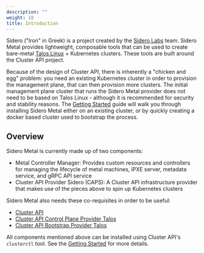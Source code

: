 ```yaml
---
description: ""
weight: 10
title: Introduction
---
```


Sidero ("Iron" in Greek) is a project created by the [Sidero Labs](https://www.SideroLabs.com/) team.
Sidero Metal provides lightweight, composable tools that can be used to create bare-metal [Talos Linux](https://www.talos.dev) + Kubernetes clusters.
These tools are built around the Cluster API project.

Because of the design of Cluster API, there is inherently a "chicken and egg" problem: you need an existing Kubernetes cluster in order to provision the management plane, that can then provision more clusters.
The initial management plane cluster that runs the Sidero Metal provider does not need to be based on Talos Linux - although it is recommended for security and stability reasons.
The [Getting Started](../../getting-started/) guide will walk you through installing Sidero Metal either on an existing cluster, or by quickly creating a docker based cluster used to bootstrap the process.

## Overview

Sidero Metal is currently made up of two components:

- Metal Controller Manager: Provides custom resources and controllers for managing the lifecycle of metal machines, iPXE server, metadata service, and gRPC API service
- Cluster API Provider Sidero (CAPS): A Cluster API infrastructure provider that makes use of the pieces above to spin up Kubernetes clusters

Sidero Metal also needs these co-requisites in order to be useful:

- [Cluster API](https://github.com/kubernetes-sigs/cluster-api)
- [Cluster API Control Plane Provider Talos](https://github.com/siderolabs/cluster-api-control-plane-provider-talos)
- [Cluster API Bootstrap Provider Talos](https://github.com/siderolabs/cluster-api-bootstrap-provider-talos)

All components mentioned above can be installed using Cluster API's `clusterctl` tool.
See the [Getting Started](../../getting-started/) for more details.
